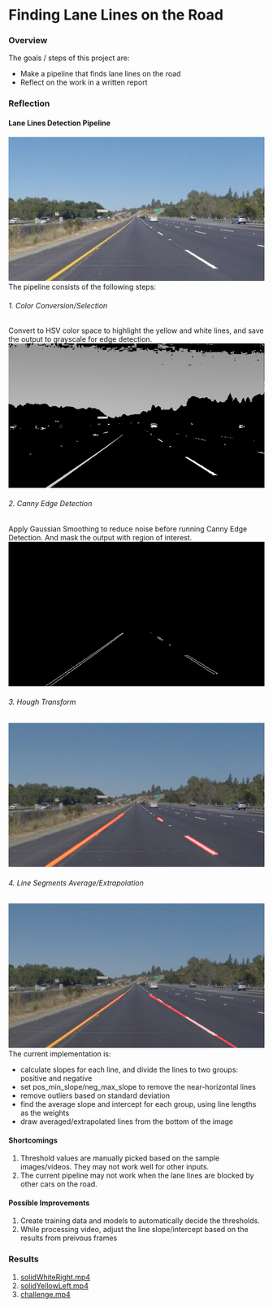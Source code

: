 # **Finding Lane Lines on the Road**

### Overview
The goals / steps of this project are:
* Make a pipeline that finds lane lines on the road
* Reflect on the work in a written report



### Reflection

#### Lane Lines Detection Pipeline
![orig. image](test_images/solidYellowLeft.jpg)
The pipeline consists of the following steps:
###### 1. Color Conversion/Selection
Convert to HSV color space to highlight the yellow and white lines, and save the output to grayscale for edge detection.
![gray](test_images_output/solidYellowLeft_gray.jpg)

###### 2. Canny Edge Detection
Apply Gaussian Smoothing to reduce noise before running Canny Edge Detection. And mask the output with region of interest.
![edge](test_images_output/solidYellowLeft_edge.jpg)

###### 3. Hough Transform
![hough](test_images_output/solidYellowLeft_out.jpg)

###### 4. Line Segments Average/Extrapolation
![line_ext](test_images_output/solidYellowLeft_out_ext.jpg)
The current implementation is:
* calculate slopes for each line, and divide the lines to two groups: positive and negative
* set pos_min_slope/neg_max_slope to remove the near-horizontal lines
* remove outliers based on standard deviation
* find the average slope and intercept for each group, using line lengths as the weights
* draw averaged/extrapolated lines from the bottom of the image

#### Shortcomings
1. Threshold values are manually picked based on the sample images/videos. They may not work well for other inputs.
2. The current pipeline may not work when the lane lines are blocked by other cars on the road.

#### Possible Improvements
1. Create training data and models to automatically decide the thresholds.
2. While processing video, adjust the line slope/intercept based on the results from preivous frames

### Results
1. [solidWhiteRight.mp4](https://github.com/CarNdQL/CarNdTerm1/blob/master/FindingLaneLines/test_videos_output/solidWhiteRight.mp4)
2. [solidYellowLeft.mp4](https://github.com/CarNdQL/CarNdTerm1/blob/master/FindingLaneLines/test_videos_output/solidYellowLeft.mp4)
3. [challenge.mp4](https://github.com/CarNdQL/CarNdTerm1/blob/master/FindingLaneLines/test_videos_output/challenge.mp4)
